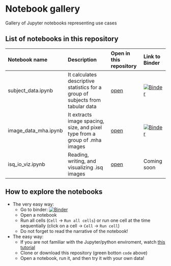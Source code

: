 # Notebook gallery


Gallery of Jupyter notebooks representing use cases

## List of notebooks in this repository 

| Notebook name | Description | Open in this repository | Link to Binder |  
| :---          | :----       | :---           | :---           |  
| subject_data.ipynb     | It calculates descriptive statistics for a group of subjects from tabular data | [open](https://github.com/JCMSK/nb_gallery/blob/master/subject_data.ipynb) | [![Binder](https://mybinder.org/badge_logo.svg)](https://mybinder.org/v2/gh/JCMSK/nb_gallery/master?filepath=subject_data.ipynb) | 
|image_data_mha.ipynb | It extracts image spacing, size, and pixel type from a group of .mha images |[open](https://github.com/JCMSK/nb_gallery/blob/master/image_data_mha.ipynb)| [![Binder](https://mybinder.org/badge_logo.svg)](https://mybinder.org/v2/gh/JCMSK/nb_gallery/master?filepath=image_data_mha.ipynb) |
|isq_io_viz.ipynb | Reading, writing, and visualizing .isq images|[open](https://github.com/JCMSK/nb_gallery/blob/master/isq_io_viz.ipynb)| Coming soon |


## How to explore the notebooks

- The very easy way: 
  - Go to binder: [![Binder](https://mybinder.org/badge_logo.svg)](https://mybinder.org/v2/gh/JCMSK/nb_gallery/master)
  - Open a notebook
  - Run all cells (`Cell` -> `Run all cells`) or run one cell at the time sequentially (click on a cell -> `Cell` -> `Run cell`)
  - Do not forget to read the narrative of the notebook!
- The easy way: 
  - If you are not familiar with the Jupyter/python enviroment, watch [this tutorial](https://www.youtube.com/playlist?list=PLj8QFvBykB7fGEH274TlqhToqGd_Qxt1H)
  - Clone or download this repository (green botton `code` above)
  - Open a notebook, run it, and then try it with your own data!


